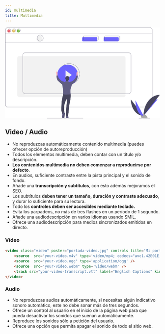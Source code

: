 ```yaml
---
id: multimedia
title: Multimedia
---
```


![img](/img/multimedia.svg) 


## Video / Audio

- No reproduzcas automáticamente contenido multimedia (puedes ofrecer opción de autoreproducción)
- Todos los elementos multimedia, deben contar con un título y/o descripción.
- **Los contenidos multimedia no deben comenzar a reproducirse por defecto**.
- En audios, suficiente contraste entre la pista principal y el sonido de fondo.
- Añade una **transcripción y subtítulos**, con esto además mejoramos el SEO.
- Los subtítulos **deben tener un tamaño, duración y contraste adecuado**, y durar lo suficiente para su lectura.
- Todo los **controles deben ser accesibles mediante teclado.**
- Evita los parpadeos, no más de tres flashes en un período de 1 segundo.
- Añade una audiodescripción en varios idiomas usando SMIL.
- Ofrece una audiodescripción para medios sincronizados emitidos en directo.
  
### Vídeo 

```html
<video class="video" poster="portada-video.jpg" controls title="Mi portada">
    <source  src="your-video.m4v" type='video/mp4; codecs="avc1.42E01E, mp4a.40.2"' />
    <source  src="your-video.ogg" type='application/ogg' />
    <source  src="your-video.webm" type='video/webm' />
    <track src="your-video-transcript.vtt" label="English Captions" kind="subtitles" srclang="en-us" default />
</video>
```

### Audio

- No reproduzcas audios automáticamente, si necesitas algún indicativo sonoro automático, este no debe sonar más de tres segundos.
- Ofrece un control al usuario en el inicio de la página web para que pueda desactivar los sonidos que suenan automáticamente.
- Reproduce los sonidos sólo a petición del usuario.
- Ofrece una opción que permita apagar el sonido de todo el sitio web.